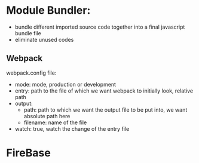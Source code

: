 # Module Bundler:
- bundle different imported source code together into a final javascript bundle file
- eliminate unused codes 

## Webpack
webpack.config file:
- mode: mode, production or development
- entry: path to the file of which we want webpack to initially look, relative path
- output: 
    - path: path to which we want the output file to be put into, we want absolute path here
    - filename: name of the file
- watch: true, watch the change of the entry file

# FireBase
